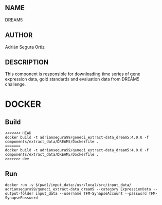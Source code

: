 ## NAME

DREAM5

## AUTHOR

Adrián Segura Ortiz

## DESCRIPTION

This component is responsible for downloading time series of gene expression data, gold standards and evaluation data from DREAM5 challenge.

# DOCKER

## Build

```
<<<<<<< HEAD
docker build -t adriansegura99/geneci_extract-data_dream5:4.0.0 -f components/extract_data/DREAM5/Dockerfile .
=======
docker build -t adriansegura99/geneci_extract-data_dream5:4.0.0 -f components/extract_data/DREAM5/Dockerfile .
>>>>>>> dev
```

## Run

```
docker run -v $(pwd)/input_data:/usr/local/src/input_data/ adriansegura99/geneci_extract-data_dream5 --category ExpressionData --output-folder input_data --username TFM-SynapseAccount --password TFM-SynapsePassword
```
